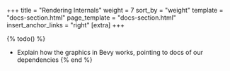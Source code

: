 +++
title = "Rendering Internals"
weight = 7
sort_by = "weight"
template = "docs-section.html"
page_template = "docs-section.html"
insert_anchor_links = "right"
[extra]
+++

{% todo() %}

* Explain how the graphics in Bevy works, pointing to docs of our dependencies
{% end %}
